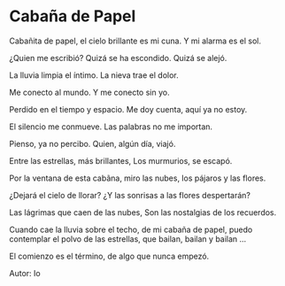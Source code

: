 # Cabaña de Papel

Cabañita de papel, 
el cielo brillante es mi cuna.
Y mi alarma es el sol.

¿Quien me escribió?
Quizá se ha escondido. 
Quizá se alejó.

La lluvia limpia el íntimo.
La nieva trae el dolor.

Me conecto al mundo.
Y me conecto sin yo.

Perdido en el tiempo y espacio.
Me doy cuenta, aquí ya no estoy.

El silencio me conmueve.
Las palabras no me importan.

Pienso, ya no percibo.
Quien, algún día, viajó.

Entre las estrellas, más brillantes,
Los murmurios, se escapó.

Por la ventana de esta cabãna,
miro las nubes, los pájaros y las flores.

¿Dejará el cielo de llorar?
¿Y las sonrisas a las flores despertarán?

Las lágrimas que caen de las nubes,
Son las nostalgias de los recuerdos.

Cuando cae la lluvia sobre el techo,
de mi cabaña de papel,
puedo contemplar el polvo de las estrellas,
que bailan, bailan y bailan ...

El comienzo es el término, 
de algo que nunca empezó.

Autor: Io
